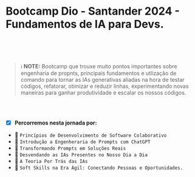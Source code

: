 # Bootcamp Dio - Santander 2024 - Fundamentos de IA para Devs.
<br>
<br>
<br>

> ℹ️ **NOTE:** Bootcamp que trouxe muito pontos importantes sobre engenharia de propnts, principais fundamentos e utlização de comando para tornar as IAs generativas aliadas na hora de testar códigos,
> refatorar, otimizar e reduzir linhas, experimentando novas maneiras para ganhar produtividade e escalar os nossos códigos.
<br>
<br>

 - [X] **Percorremos nesta jornada por:**
 - 🎯 `Princípios de Desenvolvimento de Software Colaborativo`
 - 🎯 `Introdução a Engenheraria de Prompts com ChatGPT`
 - 🎯 `Transformando Prompts em Soluções Reais`
 - 🎯 `Desvendando as IAs Presentes no Nosso Dia a Dia`
 - 🎯 `A Teoria Por Trás das IAs`
 - 🎯 `Soft Skills na Era Ágil: Conectando Pessoas e Oportunidades.`
<br>






